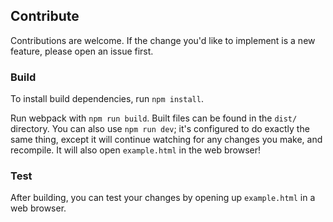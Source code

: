## Contribute
Contributions are welcome. If the change you'd like to implement is a new feature, please open an issue first.

### Build
To install build dependencies, run `npm install`.

Run webpack with `npm run build`. Built files can be found in the `dist/` directory. You can also use `npm run dev`; it's configured to do exactly the same thing, except it will continue watching for any changes you make, and recompile. It will also open `example.html` in the web browser!

### Test
After building, you can test your changes by opening up `example.html` in a web browser.
